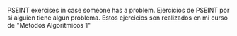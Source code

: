 PSEINT exercises in case someone has a problem.
Ejercicios de PSEINT por si alguien tiene algún problema. 
Estos ejercicios son realizados en mi curso de "Metodós Algoritmicos 1"

